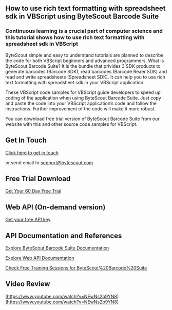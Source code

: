 ## How to use rich text formatting with spreadsheet sdk in VBScript using ByteScout Barcode Suite

### Continuous learning is a crucial part of computer science and this tutorial shows how to use rich text formatting with spreadsheet sdk in VBScript

ByteScout simple and easy to understand tutorials are planned to describe the code for both VBScript beginners and advanced programmers. What is ByteScout Barcode Suite? It is the bundle that privides 3  SDK products to generate barcodes (Barcode SDK), read barcodes (Barcode Reaer SDK) and read and write spreadsheets (Spreadsheet SDK). It can help you to use rich text formatting with spreadsheet sdk in your VBScript application.

 These VBScript code samples for VBScript guide developers to speed up coding of the application when using ByteScout Barcode Suite. Just copy and paste the code into your VBScript application’s code and follow the instructions. Further improvement of the code will make it more robust.

You can download free trial version of ByteScout Barcode Suite from our website with this and other source code samples for VBScript.

## Get In Touch

[Click here to get in touch](https://bytescout.zendesk.com/hc/en-us/requests/new?subject=ByteScout%20Barcode%20Suite%20Question)

or send email to [support@bytescout.com](mailto:support@bytescout.com?subject=ByteScout%20Barcode%20Suite%20Question) 

## Free Trial Download

[Get Your 60 Day Free Trial](https://bytescout.com/download/web-installer?utm_source=github-readme)

## Web API (On-demand version)

[Get your free API key](https://pdf.co/documentation/api?utm_source=github-readme)

## API Documentation and References

[Explore ByteScout Barcode Suite Documentation](https://bytescout.com/documentation/index.html?utm_source=github-readme)

[Explore Web API Documentation](https://pdf.co/documentation/api?utm_source=github-readme)

[Check Free Training Sessions for ByteScout%20Barcode%20Suite](https://academy.bytescout.com/)

## Video Review

[https://www.youtube.com/watch?v=NEwNs2b9YN8](https://www.youtube.com/watch?v=NEwNs2b9YN8)